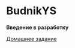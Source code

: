 # BudnikYS
<p><b>Введение в разработку</b></p>
<a href="https://jsfiddle.net/Yana8/8ah7t1Lo/139/">Домашнее задание</a>
